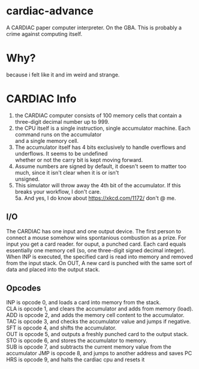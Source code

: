 # cardiac-advance
A CARDIAC paper computer interpreter. On the GBA. This is probably a crime against computing itself.

# Why?
because i felt like it and im weird and strange.  

# CARDIAC Info
1. the CARDIAC computer consists of 100 memory cells that contain a three-digit decimal number up to 999.
2. the CPU itself is a single instruction, single accumulator machine. Each command runs on the accumulator  
and a single memory cell.
3. The accumulator itself has 4 bits exclusively to handle overflows and underflows. It seems to be undefined  
whether or not the carry bit is kept moving forward.
4. Assume numbers are signed by default, it doesn't seem to matter too much, since it isn't clear when it is or isn't  
unsigned.
5. This simulator will throw away the 4th bit of the accumulator. If this breaks your workflow, I don't care.  
5a. And yes, I do know about https://xkcd.com/1172/ don't @ me.
## I/O
The CARDIAC has one input and one output device. The first person to connect a mouse somehow wins spontanious combustion as a prize. For input you get a card reader. for ouput, a punched card. Each card equals essentially one memory cell (so, one three-digit signed decimal integer). When INP is executed, the specified card is read into memory and removed from the input stack. On OUT, A new card is punched with the same sort of data and placed into the output stack.
## Opcodes
INP is opcode 0, and loads a card into memory from the stack.  
CLA is opcode 1, and clears the accumulator and adds from memory (load).  
ADD is opcode 2, and adds the memory cell content to the accumulator.
TAC is opcode 3, and checks the accumulator value and jumps if negative.  
SFT is opcode 4, and shifts the accumulator.  
OUT is opcode 5, and outputs a freshly punched card to the output stack.  
STO is opcode 6, and stores the accumulator to memory.  
SUB is opcode 7, and subtracts the current memory value from the accumulator
JMP is opcode 8, and jumps to another address and saves PC
HRS is opcode 9, and halts the cardiac cpu and resets it
